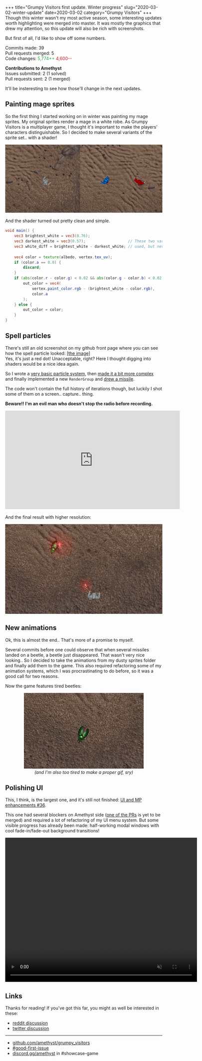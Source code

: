 +++
title="Grumpy Visitors first update. Winter progress"
slug="2020-03-02-winter-update"
date=2020-03-02
category="Grumpy Visitors"
+++
Though this winter wasn't my most active season, some interesting updates worth highlighting were merged into master.
It was mostly the graphics that drew my attention, so this update will also be rich with screenshots.

But first of all, I'd like to show off some numbers.

Commits made: 39<BR>
Pull requests merged: 5<BR>
Code changes: <span style="color: #28a745">5,774++</span>  <span style="color: #cb2431">4,600--</span>
<!-- more -->

**Contributions to Amethyst**<BR>
Issues submitted: 2 (1 solved)<BR>
Pull requests sent: 2 (1 merged)

It'll be insteresting to see how those'll change in the next updates.

## Painting mage sprites

So the first thing I started working on in winter was painting my mage sprites. My original sprites render a mage in a white robe.
As Grumpy Visitors is a multiplayer game, I thought it's important to make the players' characters distinguishable.
So I decided to make several variants of the sprite set.. with a shader!

<img src="paint-mage.jpg">

And the shader turned out pretty clean and simple.
```glsl
void main() {
    vec3 brightest_white = vec3(0.76);
    vec3 darkest_white = vec3(0.57);                   // These two variables aren't
    vec3 white_diff = brightest_white - darkest_white; // used, but nevermind.

    vec4 color = texture(albedo, vertex.tex_uv);
    if (color.a == 0.0) {
        discard;
    }
    if (abs(color.r - color.g) < 0.02 && abs(color.g - color.b) < 0.02) {
        out_color = vec4(
            vertex.paint_color.rgb - (brightest_white - color.rgb),
            color.a
        );
    } else {
        out_color = color;
    }
}
```

## Spell particles

There's still an old screenshot on my github front page where you can see how the spell particle looked: [[the image]](https://github.com/amethyst/grumpy_visitors/blob/b0edb94c33d10b56b99df0b5bc88cce86fd8da97/header_screenshot.png)<BR>
Yes, it's just a red dot! Unacceptable, right? Here I thought digging into shaders would be a nice idea again.

So I wrote a [very basic particle system](https://github.com/amethyst/grumpy_visitors/commit/5e2602bae16179cd579926b1e6832348e063a77c),
then [made it a bit more complex](https://github.com/amethyst/grumpy_visitors/commit/a292da3e44d6f328d40135e2068bc78b1217dc0c)
and finally implemented a new `RenderGroup` and [drew a missile](https://github.com/amethyst/grumpy_visitors/commit/0d0f1929c468b1762b15a19706bcaffd16ff6030).

The code won't contain the full history of iterations though, but luckily I shot some of them on a screen.. capture.. thing.

**Beware!! I'm an evil man who doesn't stop the radio before recording.**

<p align="center">
<iframe width="560" height="315" src="https://www.youtube.com/embed/xttzNwBmQTg" frameborder="0" allow="accelerometer; autoplay; encrypted-media; gyroscope; picture-in-picture" allowfullscreen></iframe>
</p>

And the final result with higher resolution:

<img src="missiles.jpg">

## New animations

Ok, this is almost the end.. That's more of a promise to myself.

Several commits before one could observe that when several missiles landed on a beetle, a beetle just disappeared.
That wasn't very nice looking.. So I decided to take the animations from my dusty sprites folder and finally add them to the game.
This also required refactoring some of my animation systems, which I was procrastinating to do before, so it was a good call for two reasons.

Now the game features tired beetles:

<p align="center">
<img src="tired-beetle.jpg">
<i style="display: block;">(and I'm also too tired to make a proper gif, sry)</i>
</p>

## Polishing UI

This, I think, is the largest one, and it's still not finished: [UI and MP enhancements #36](https://github.com/amethyst/grumpy_visitors/pull/36).

This one had several blockers on Amethyst side ([one of the PRs](https://github.com/amethyst/amethyst/pull/2155) is yet to be merged)
and required a lot of refactoring of my UI menu system. But some visible progress has already been made: half-working modal windows with cool fade-in/fade-out background transitions!

<video width="615" height="461" autoplay muted loop>
  <source src="modals.mp4" type="video/mp4" />
  Your browser does not support the video tag.
</video>

## Links

Thanks for reading! If you've got this far, you might as well be interested in these:

- [reddit discussion](https://www.reddit.com/r/rust_gamedev/comments/fcvwsr/grumpy_visitors_first_update_winter_progress/)
- [twitter discussion](https://twitter.com/mvlabat/status/1234858329526108165)

<hr/>

- [github.com/amethyst/grumpy_visitors](https://github.com/amethyst/grumpy_visitors)
- [#good-first-issue](https://github.com/amethyst/grumpy_visitors/issues?q=is%3Aopen+is%3Aissue+label%3A%22good+first+issue%22)
- [discord.gg/amethyst](https://discord.gg/amethyst) in #showcase-game
